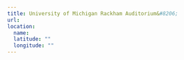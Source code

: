 ```yaml
---
title: University of Michigan Rackham Auditorium&#8206;
url:
location:
  name:
  latitude: ""
  longitude: ""
---
```

